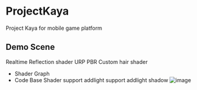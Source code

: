 
# ProjectKaya
Project Kaya for mobile game platform

## Demo Scene
Realtime Reflection shader
URP PBR Custom
hair shader
- Shader Graph
- Code Base Shader
   support addlight
   support addlight shadow
![image](https://user-images.githubusercontent.com/33303599/132298274-afbfb960-daea-4c60-b359-a821382b4279.png)



